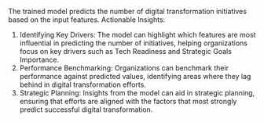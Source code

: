 The trained model predicts the number of digital transformation initiatives based on the input features. 
Actionable Insights:

1. Identifying Key Drivers: The model can highlight which features are most influential in predicting the number of initiatives, helping organizations focus on key drivers such as Tech Readiness and Strategic Goals Importance.
2. Performance Benchmarking: Organizations can benchmark their performance against predicted values, identifying areas where they lag behind in digital transformation efforts.
3. Strategic Planning: Insights from the model can aid in strategic planning, ensuring that efforts are aligned with the factors that most strongly predict successful digital transformation.
